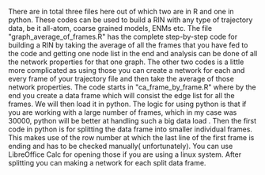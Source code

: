 There are in total three files here out of which two are in R and one in python.  These codes can be used to build a RIN with any type of trajectory data, be it all-atom, coarse grained models, ENMs etc. The file "graph_average_of_frames.R" 
has the complete step-by-step code for building a RIN by taking the average of all the frames that you have fed to the code and getting one node list in the end and analysis can be done of all the network properties for that one graph.
The other two codes is a little more complicated as using those you can create a network for each and every frame of your trajectory file and then take the average of those network properties. 
The code starts in "ca_frame_by_frame.R" where by the end you create a data frame which will consist the edge list for all the frames. We will then load it in python.
The logic for using python is that if you are working with a large number of frames, which in my case was 30000, python will be better at handling such a big data load .
Then the first code in python is for splitting the data frame into smaller individual frames. This makes use of the row number at which the last line of the first frame is ending and has to be checked manually( unfortunately).
You can use LibreOffice Calc for opening those if you are using a linux system. After splitting you can making a network for each split data frame.
